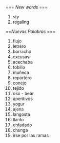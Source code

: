 === *New words* ===

1. sty
2. regaling

==*Nuevas Palabras* ===

1. flujo
2. letrero
3. borracho
4. excusas
5. acechaba
6. tobillo
7. muñeca
8. reportero
9. conejo
10. tejido
11. oso - bear
12. aperitivos
13. yogur
14. ajena
15. langosta
16. llanto
17. enfadado
18. chunga
19. irse por las ramas
